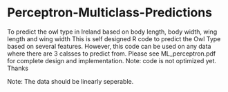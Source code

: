 # Perceptron-Multiclass-Predictions

To predict the owl type in Ireland based on body length, body width, wing length and wing width
This is self designed R code to predict the Owl Type based on several features. However, this code can be used on any data where there are
3 calsses to predict from. Please see ML_perceptron.pdf for complete design and implementation. Note: code is not optimized yet. Thanks

Note: The data should be linearly seperable.
